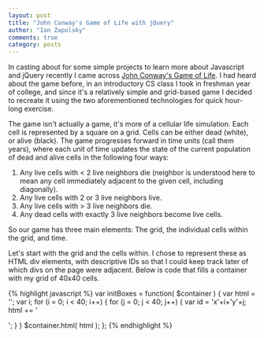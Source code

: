 ```yaml
---
layout: post
title: "John Conway's Game of Life with jQuery"
author: "Ian Zapolsky"
comments: true
category: posts
---
```


In casting about for some simple projects to learn more about Javascript and
jQuery recently I came across [John Conway's Game of Life][gameoflife]. I had 
heard about the game before, in an introductory CS class I took in freshman
year of college, and since it's a relatively simple and grid-based game I 
decided to recreate it using the two aforementioned technologies for quick 
hour-long exercise.

The game isn't actually a game, it's more of a cellular life simulation. Each
cell is represented by a square on a grid. Cells can be either dead (white), or
alive (black). The game progresses forward in time units (call them years),
where each unit of time updates the state of the current population of dead
and alive cells in the following four ways:

  1.  Any live cells with < 2 live neighbors die (neighbor is understood here 
to mean any cell immediately adjacent to the given cell, including 
diagonally).
  2.  Any live cells with 2 or 3 live neighbors live.
  3.  Any live cells with > 3 live neighbors die.
  4.  Any dead cells with exactly 3 live neighbors become live cells. 

So our game has three main elements: The grid, the individual cells within the
grid, and time.

Let's start with the grid and the cells within. I chose to represent these as
HTML div elements, with descriptive IDs so that I could keep track later of
which divs on the page were adjacent. Below is code that fills a container with
my grid of 40x40 cells.

{% highlight javascript %}
var initBoxes = function( $container ) {
  var html = '';
  var i;
  for (i = 0; i < 40; i++) {
    for (j = 0; j < 40; j++) {
      var id = 'x'+i+'y'+j;
      html += '<div id="'+id+'" class="box"></div>';
    }
  }
  $container.html( html );
};
{% endhighlight %}
  




[gameoflife]:http://en.wikipedia.org/wiki/Conway's_Game_of_Life
[code]:https://github.com/ianzapolsky/game-of-life-js
